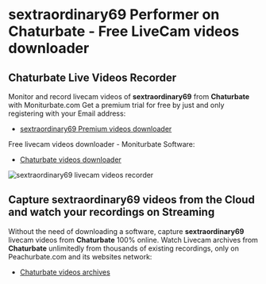 # sextraordinary69 Performer on Chaturbate - Free LiveCam videos downloader

## Chaturbate Live Videos Recorder

Monitor and record livecam videos of **sextraordinary69** from **Chaturbate** with Moniturbate.com
Get a premium trial for free by just and only registering with your Email address:
* [sextraordinary69 Premium videos downloader](https://moniturbate.com/request-demo-licence-key.html)

Free livecam videos downloader - Moniturbate Software:
* [Chaturbate videos downloader](https://moniturbate.com/moniturbate-download-software.html)

![sextraordinary69 livecam videos recorder](https://peachurnet.com/templates/moniturbate-software.png)


## Capture sextraordinary69 videos from the Cloud and watch your recordings on Streaming

Without the need of downloading a software, capture **sextraordinary69** livecam videos from **Chaturbate** 100% online.
Watch Livecam archives from **Chaturbate** unlimitedly from thousands of existing recordings, only on Peachurbate.com and its websites network:
* [Chaturbate videos archives](https://peachurnet.com/)